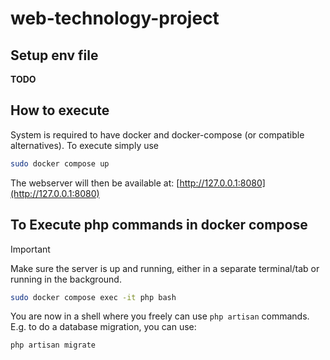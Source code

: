 # web-technology-project

## Setup env file
**TODO**

## How to execute
System is required to have docker and docker-compose (or compatible alternatives).
To execute simply use

```sh
sudo docker compose up
```

The webserver will then be available at:
[http://127.0.0.1:8080](http://127.0.0.1:8080)



## To Execute php commands in docker compose
> [!IMPORTANT]
> Make sure the server is up and running, either in a separate terminal/tab or running in the background.

```sh
sudo docker compose exec -it php bash
```

You are now in a shell where you freely can use `php artisan` commands.
E.g. to do a database migration, you can use:
```sh
php artisan migrate
```
